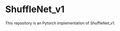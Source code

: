 # ShuffleNet_v1
<p style="font-size: .85em">This repository is an Pytorch implementation of ShuffleNet_v1.</p>
